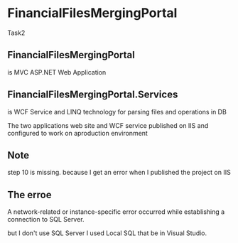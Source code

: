 # FinancialFilesMergingPortal
Task2


## FinancialFilesMergingPortal
is MVC ASP.NET Web Application


## FinancialFilesMergingPortal.Services
is WCF Service and LINQ technology for parsing files and operations in DB

The two applications web site and WCF service published on IIS and configured to work on aproduction environment

## Note
step 10 is missing.
because I get an error when I published the project on IIS 
## The erroe
A network-related or instance-specific error occurred while establishing a connection to SQL Server.

but I don't use SQL Server I used Local SQL that be in Visual Studio.
